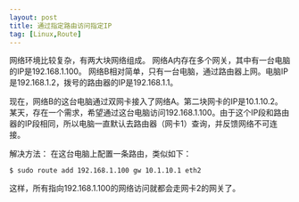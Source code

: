 ```yaml
---
layout: post
title: 通过指定路由访问指定IP
tag: [Linux,Route]
---
```


网络环境比较复杂，有两大块网络组成。
网络A内存在多个网关，其中有一台电脑的IP是192.168.1.100。
网络B相对简单，只有一台电脑，通过路由器上网。电脑IP是192.168.1.2，拨号的路由器的IP是192.168.1.1。

<!--break-->

现在，网络B的这台电脑通过双网卡接入了网络A。第二块网卡的IP是10.1.10.2。
某天，存在一个需求，希望通过这台电脑访问192.168.1.100。由于这个IP段和路由器的IP段相同，所以电脑一直默认去路由器（网卡1）查询，并反馈网络不可连接。

解决方法：
在这台电脑上配置一条路由，类似如下：
```shell
$ sudo route add 192.168.1.100 gw 10.1.10.1 eth2
```

这样，所有指向192.168.1.100的网络访问就都会走网卡2的网关了。
